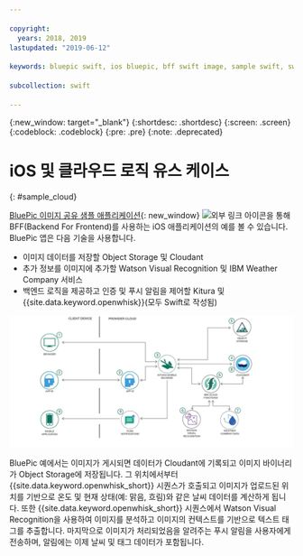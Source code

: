 ```yaml
---

copyright:
  years: 2018, 2019
lastupdated: "2019-06-12"

keywords: bluepic swift, ios bluepic, bff swift image, sample swift, swift example bff

subcollection: swift

---
```


{:new_window: target="_blank"}
{:shortdesc: .shortdesc}
{:screen: .screen}
{:codeblock: .codeblock}
{:pre: .pre}
{:note: .deprecated}

# iOS 및 클라우드 로직 유스 케이스
{: #sample_cloud}

[BluePic 이미지 공유 샘플 애플리케이션](https://github.com/IBM/BluePic){: new_window} ![외부 링크 아이콘](../../icons/launch-glyph.svg "외부 링크 아이콘")을 통해 BFF(Backend For Frontend)를 사용하는 iOS 애플리케이션의 예를 볼 수 있습니다. BluePic 앱은 다음 기술을 사용합니다.

* 이미지 데이터를 저장할 Object Storage 및 Cloudant
* 추가 정보를 이미지에 추가할 Watson Visual Recognition 및 IBM Weather Company 서비스
* 백엔드 로직을 제공하고 인증 및 푸시 알림을 제어할 Kitura 및 {{site.data.keyword.openwhisk}}(모두 Swift로 작성됨)

![BluePic](images/cloudlogic.png "BluePic 플로우")

BluePic 예에서는 이미지가 게시되면 데이터가 Cloudant에 기록되고 이미지 바이너리가 Object Storage에 저장됩니다. 그 위치에서부터 {{site.data.keyword.openwhisk_short}} 시퀀스가 호출되고 이미지가 업로드된 위치를 기반으로 온도 및 현재 상태(예: 맑음, 흐림)와 같은 날씨 데이터를 계산하게 됩니다. 또한 {{site.data.keyword.openwhisk_short}} 시퀀스에서 Watson Visual Recognition을 사용하여 이미지를 분석하고 이미지의 컨텍스트를 기반으로 텍스트 태그를 추출합니다. 마지막으로 이미지가 처리되었음을 알려주는 푸시 알림을 사용자에게 전송하며, 알림에는 이제 날씨 및 태그 데이터가 포함됩니다.
